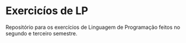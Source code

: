 # Exercicíos de LP
Repositório para os exercícios de Linguagem de Programação feitos no segundo e terceiro semestre.
